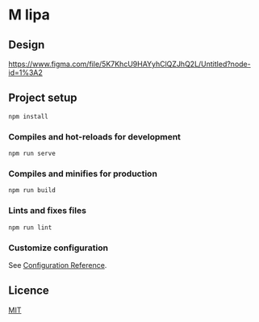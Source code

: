 # M lipa

## Design
https://www.figma.com/file/5K7KhcU9HAYyhClQZJhQ2L/Untitled?node-id=1%3A2
## Project setup
```
npm install
```

### Compiles and hot-reloads for development
```
npm run serve
```

### Compiles and minifies for production
```
npm run build
```

### Lints and fixes files
```
npm run lint
```

### Customize configuration
See [Configuration Reference](https://cli.vuejs.org/config/).

## Licence
[MIT](LICENCE.md)